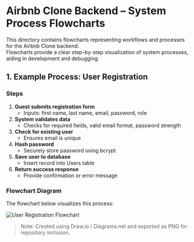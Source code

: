 # Airbnb Clone Backend – System Process Flowcharts

This directory contains flowcharts representing workflows and processes for the Airbnb Clone backend.  
Flowcharts provide a clear step-by-step visualization of system processes, aiding in development and debugging.

## 1. Example Process: User Registration

### Steps

1. **Guest submits registration form**
   - Inputs: first name, last name, email, password, role
2. **System validates data**
   - Checks for required fields, valid email format, password strength
3. **Check for existing user**
   - Ensures email is unique
4. **Hash password**
   - Securely store password using bcrypt
5. **Save user to database**
   - Insert record into Users table
6. **Return success response**
   - Provide confirmation or error message

### Flowchart Diagram

The flowchart below visualizes this process:

![User Registration Flowchart](user-registration-flow.png)

> Note: Created using Draw.io / Diagrams.net and exported as PNG for repository inclusion.
